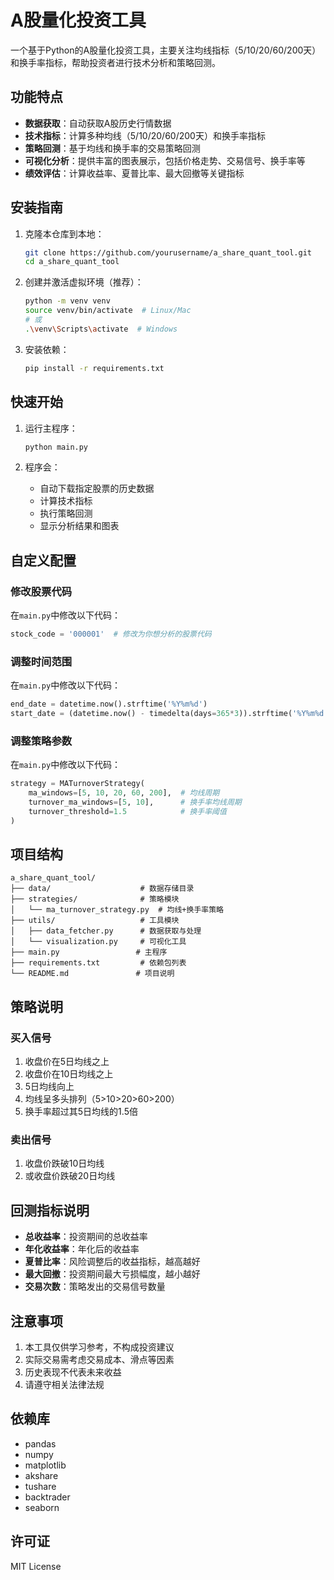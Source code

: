 # A股量化投资工具

一个基于Python的A股量化投资工具，主要关注均线指标（5/10/20/60/200天）和换手率指标，帮助投资者进行技术分析和策略回测。

## 功能特点

- **数据获取**：自动获取A股历史行情数据
- **技术指标**：计算多种均线（5/10/20/60/200天）和换手率指标
- **策略回测**：基于均线和换手率的交易策略回测
- **可视化分析**：提供丰富的图表展示，包括价格走势、交易信号、换手率等
- **绩效评估**：计算收益率、夏普比率、最大回撤等关键指标

## 安装指南

1. 克隆本仓库到本地：
   ```bash
   git clone https://github.com/yourusername/a_share_quant_tool.git
   cd a_share_quant_tool
   ```

2. 创建并激活虚拟环境（推荐）：
   ```bash
   python -m venv venv
   source venv/bin/activate  # Linux/Mac
   # 或
   .\venv\Scripts\activate  # Windows
   ```

3. 安装依赖：
   ```bash
   pip install -r requirements.txt
   ```

## 快速开始

1. 运行主程序：
   ```bash
   python main.py
   ```

2. 程序会：
   - 自动下载指定股票的历史数据
   - 计算技术指标
   - 执行策略回测
   - 显示分析结果和图表

## 自定义配置

### 修改股票代码
在`main.py`中修改以下代码：
```python
stock_code = '000001'  # 修改为你想分析的股票代码
```

### 调整时间范围
在`main.py`中修改以下代码：
```python
end_date = datetime.now().strftime('%Y%m%d')
start_date = (datetime.now() - timedelta(days=365*3)).strftime('%Y%m%d')  # 3年数据
```

### 调整策略参数
在`main.py`中修改以下代码：
```python
strategy = MATurnoverStrategy(
    ma_windows=[5, 10, 20, 60, 200],  # 均线周期
    turnover_ma_windows=[5, 10],      # 换手率均线周期
    turnover_threshold=1.5            # 换手率阈值
)
```

## 项目结构

```
a_share_quant_tool/
├── data/                    # 数据存储目录
├── strategies/              # 策略模块
│   └── ma_turnover_strategy.py  # 均线+换手率策略
├── utils/                   # 工具模块
│   ├── data_fetcher.py      # 数据获取与处理
│   └── visualization.py     # 可视化工具
├── main.py                 # 主程序
├── requirements.txt         # 依赖包列表
└── README.md               # 项目说明
```

## 策略说明

### 买入信号
1. 收盘价在5日均线之上
2. 收盘价在10日均线之上
3. 5日均线向上
4. 均线呈多头排列（5>10>20>60>200）
5. 换手率超过其5日均线的1.5倍

### 卖出信号
1. 收盘价跌破10日均线
2. 或收盘价跌破20日均线

## 回测指标说明

- **总收益率**：投资期间的总收益率
- **年化收益率**：年化后的收益率
- **夏普比率**：风险调整后的收益指标，越高越好
- **最大回撤**：投资期间最大亏损幅度，越小越好
- **交易次数**：策略发出的交易信号数量

## 注意事项

1. 本工具仅供学习参考，不构成投资建议
2. 实际交易需考虑交易成本、滑点等因素
3. 历史表现不代表未来收益
4. 请遵守相关法律法规

## 依赖库

- pandas
- numpy
- matplotlib
- akshare
- tushare
- backtrader
- seaborn

## 许可证

MIT License
